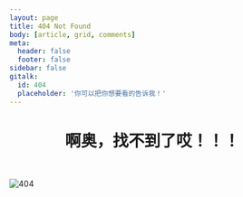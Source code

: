 ```yaml
---
layout: page
title: 404 Not Found
body: [article, grid, comments]
meta:
  header: false
  footer: false
sidebar: false
gitalk:
  id: 404
  placeholder: '你可以把你想要看的告诉我！'
---
```


# <center>**啊奥，找不到了哎！！！**</center>
<br>

![404](assets/404.jpg)
<!-- <br>

<center>**很抱歉，您访问的页面不存在**</center>
<center>可能是输入地址有误或该地址已被删除</center>

<br>
<br> -->